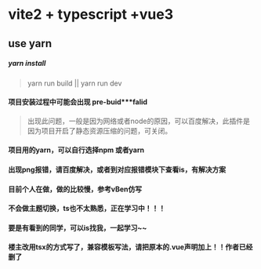 # vite2 + typescript +vue3

## use yarn

##### yarn install

> yarn run build || yarn run dev

#### 项目安装过程中可能会出现 pre-buid***falid
> 出现此问题，一般是因为网络或者node的原因，可以百度解决，此插件是因为项目开启了静态资源压缩的问题，可关闭。
#### 项目用的yarn，可以自行选择npm 或者yarn
>
#### 出现png报错，请百度解决，或者到对应报错模块下查看is，有解决方案
>
#### 目前个人在做，做的比较慢，参考vBen仿写
>
#### 不会做主题切换，ts也不太熟悉，正在学习中！！！
>
#### 要是有看到的同学，可以is找我，一起学习~~
>
#### 楼主改用tsx的方式写了，兼容模板写法，请把原本的.vue声明加上！！作者已经删了
